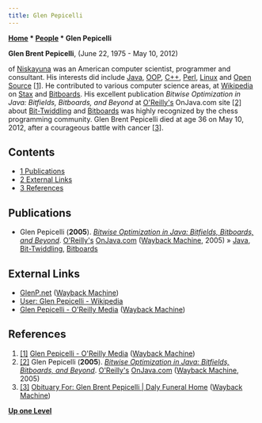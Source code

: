 ```yaml
---
title: Glen Pepicelli
---
```

**[Home](Home "Home") * [People](People "People") * Glen Pepicelli**

**Glen Brent Pepicelli**, (June 22, 1975 - May 10, 2012)

of [Niskayuna](https://en.wikipedia.org/wiki/Niskayuna,_New_York) was an American computer scientist, programmer and consultant.
His interests did include [Java](Java "Java"), [OOP](https://en.wikipedia.org/wiki/Object-oriented_programming), [C++](Cpp "Cpp"), [Perl](index.php?title=Perl&action=edit&redlink=1 "Perl (page does not exist)"), [Linux](Linux "Linux") and [Open Source](https://en.wikipedia.org/wiki/Open_source)
<a id="cite-note-1" href="#cite-ref-1">[1]</a>.
He contributed to various computer science areas, at [Wikipedia](https://en.wikipedia.org/wiki/Wikipedia) on [Stax](https://en.wikipedia.org/wiki/StAX) and [Bitboards](https://en.wikipedia.org/wiki/Bitboard).
His excellent publication *Bitwise Optimization in Java: Bitfields, Bitboards, and Beyond* at [O'Reilly's](https://en.wikipedia.org/wiki/O%27Reilly_Media) OnJava.com site <a id="cite-note-2" href="#cite-ref-2">[2]</a>
about [Bit-Twiddling](Bit-Twiddling "Bit-Twiddling") and [Bitboards](Bitboards "Bitboards") was highly recognized by the chess programming community. Glen Brent Pepicelli died at age 36 on May 10, 2012, after a courageous battle with cancer <a id="cite-note-3" href="#cite-ref-3">[3]</a>.

## Contents

- [1 Publications](#publications)
- [2 External Links](#external-links)
- [3 References](#references)

## Publications

- Glen Pepicelli (**2005**). *[Bitwise Optimization in Java: Bitfields, Bitboards, and Beyond](https://web.archive.org/web/20050205014648/http://www.onjava.com/pub/a/onjava/2005/02/02/bitsets.html)*. [O'Reilly's](https://en.wikipedia.org/wiki/O%27Reilly_Media) [OnJava.com](https://web.archive.org/web/20050203015229/http://onjava.com/) ([Wayback Machine](https://en.wikipedia.org/wiki/Wayback_Machine), 2005) » [Java](Java "Java"), [Bit-Twiddling](Bit-Twiddling "Bit-Twiddling"), [Bitboards](Bitboards "Bitboards")

## External Links

- [GlenP.net](https://web.archive.org/web/20080430154350/http://glenp.net/) ([Wayback Machine](https://en.wikipedia.org/wiki/Wayback_Machine))
- [User: Glen Pepicelli - Wikipedia](https://en.wikipedia.org/wiki/User:Glen_Pepicelli)
- [Glen Pepicelli - O'Reilly Media](https://web.archive.org/web/20120204162242/http://www.oreillynet.com/pub/au/2129) ([Wayback Machine](https://en.wikipedia.org/wiki/Wayback_Machine))

## References

1. <a id="cite-ref-1" href="#cite-note-1">[1]</a> [Glen Pepicelli - O'Reilly Media](https://web.archive.org/web/20120204162242/http://www.oreillynet.com/pub/au/2129) ([Wayback Machine](https://en.wikipedia.org/wiki/Wayback_Machine))
1. <a id="cite-ref-2" href="#cite-note-2">[2]</a> Glen Pepicelli (**2005**). *[Bitwise Optimization in Java: Bitfields, Bitboards, and Beyond](https://web.archive.org/web/20050205014648/http://www.onjava.com/pub/a/onjava/2005/02/02/bitsets.html)*. [O'Reilly's](https://en.wikipedia.org/wiki/O%27Reilly_Media) [OnJava.com](https://web.archive.org/web/20050203015229/http://onjava.com/) ([Wayback Machine](https://en.wikipedia.org/wiki/Wayback_Machine), 2005)
1. <a id="cite-ref-3" href="#cite-note-3">[3]</a> [Obituary For: Glen Brent Pepicelli | Daly Funeral Home](https://web.archive.org/web/20120530010052/http://www.dalyfuneralhome.com/fh/obituaries/obituary.cfm?o_id=1478674&fh_id=11928) ([Wayback Machine](https://en.wikipedia.org/wiki/Wayback_Machine))

**[Up one Level](People "People")**

